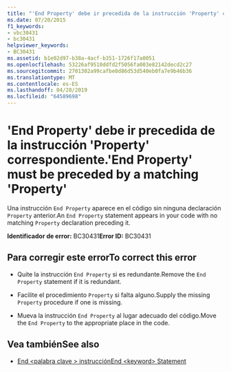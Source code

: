 ```yaml
---
title: "'End Property' debe ir precedida de la instrucción 'Property' correspondiente."
ms.date: 07/20/2015
f1_keywords:
- vbc30431
- bc30431
helpviewer_keywords:
- BC30431
ms.assetid: b1e02d97-b38a-4acf-b351-1726f17a0051
ms.openlocfilehash: 53226af9510ddfd2f5056fa003e82142decd2c27
ms.sourcegitcommit: 2701302a99cafbe0d86d53d540eb0fa7e9b46b36
ms.translationtype: MT
ms.contentlocale: es-ES
ms.lasthandoff: 04/28/2019
ms.locfileid: "64589698"
---
```

# <a name="end-property-must-be-preceded-by-a-matching-property"></a><span data-ttu-id="bafbd-102">'End Property' debe ir precedida de la instrucción 'Property' correspondiente.</span><span class="sxs-lookup"><span data-stu-id="bafbd-102">'End Property' must be preceded by a matching 'Property'</span></span>
<span data-ttu-id="bafbd-103">Una instrucción `End Property` aparece en el código sin ninguna declaración `Property` anterior.</span><span class="sxs-lookup"><span data-stu-id="bafbd-103">An `End Property` statement appears in your code with no matching `Property` declaration preceding it.</span></span>  
  
 <span data-ttu-id="bafbd-104">**Identificador de error:** BC30431</span><span class="sxs-lookup"><span data-stu-id="bafbd-104">**Error ID:** BC30431</span></span>  
  
## <a name="to-correct-this-error"></a><span data-ttu-id="bafbd-105">Para corregir este error</span><span class="sxs-lookup"><span data-stu-id="bafbd-105">To correct this error</span></span>  
  
- <span data-ttu-id="bafbd-106">Quite la instrucción `End Property` si es redundante.</span><span class="sxs-lookup"><span data-stu-id="bafbd-106">Remove the `End Property` statement if it is redundant.</span></span>  
  
- <span data-ttu-id="bafbd-107">Facilite el procedimiento `Property` si falta alguno.</span><span class="sxs-lookup"><span data-stu-id="bafbd-107">Supply the missing `Property` procedure if one is missing.</span></span>  
  
- <span data-ttu-id="bafbd-108">Mueva la instrucción `End Property` al lugar adecuado del código.</span><span class="sxs-lookup"><span data-stu-id="bafbd-108">Move the `End Property` to the appropriate place in the code.</span></span>  
  
## <a name="see-also"></a><span data-ttu-id="bafbd-109">Vea también</span><span class="sxs-lookup"><span data-stu-id="bafbd-109">See also</span></span>

- [<span data-ttu-id="bafbd-110">End \<palabra clave > instrucción</span><span class="sxs-lookup"><span data-stu-id="bafbd-110">End \<keyword> Statement</span></span>](../../visual-basic/language-reference/statements/end-keyword-statement.md)
